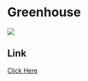# Greenhouse
<img src="https://user-images.githubusercontent.com/37394664/80682777-54094f80-8aed-11ea-8e0d-ef04e8ebcb44.png" />

## Link

[Click Here](http://misrudin.github.io/greenhouse)
